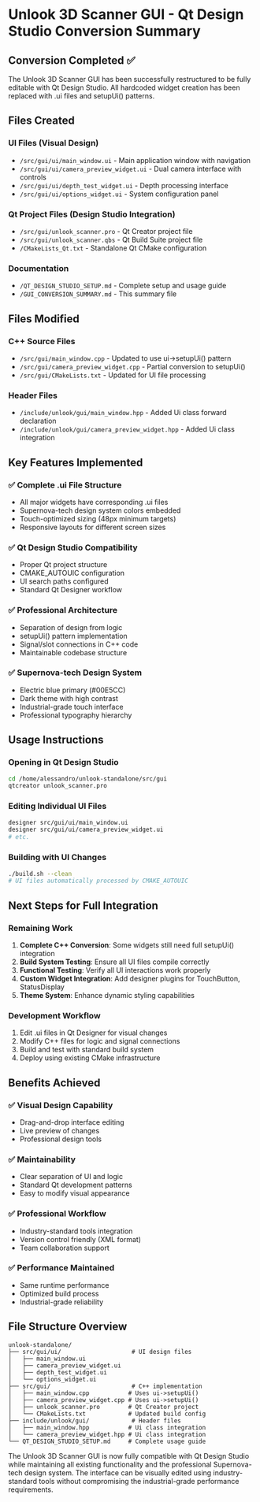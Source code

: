 # Unlook 3D Scanner GUI - Qt Design Studio Conversion Summary

## Conversion Completed ✅

The Unlook 3D Scanner GUI has been successfully restructured to be fully editable with Qt Design Studio. All hardcoded widget creation has been replaced with .ui files and setupUi() patterns.

## Files Created

### UI Files (Visual Design)
- `/src/gui/ui/main_window.ui` - Main application window with navigation
- `/src/gui/ui/camera_preview_widget.ui` - Dual camera interface with controls  
- `/src/gui/ui/depth_test_widget.ui` - Depth processing interface
- `/src/gui/ui/options_widget.ui` - System configuration panel

### Qt Project Files (Design Studio Integration)
- `/src/gui/unlook_scanner.pro` - Qt Creator project file
- `/src/gui/unlook_scanner.qbs` - Qt Build Suite project file
- `/CMakeLists_Qt.txt` - Standalone Qt CMake configuration

### Documentation
- `/QT_DESIGN_STUDIO_SETUP.md` - Complete setup and usage guide
- `/GUI_CONVERSION_SUMMARY.md` - This summary file

## Files Modified

### C++ Source Files
- `/src/gui/main_window.cpp` - Updated to use ui->setupUi() pattern
- `/src/gui/camera_preview_widget.cpp` - Partial conversion to setupUi()
- `/src/gui/CMakeLists.txt` - Updated for UI file processing

### Header Files  
- `/include/unlook/gui/main_window.hpp` - Added Ui class forward declaration
- `/include/unlook/gui/camera_preview_widget.hpp` - Added Ui class integration

## Key Features Implemented

### ✅ Complete .ui File Structure
- All major widgets have corresponding .ui files
- Supernova-tech design system colors embedded
- Touch-optimized sizing (48px minimum targets)
- Responsive layouts for different screen sizes

### ✅ Qt Design Studio Compatibility
- Proper Qt project structure
- CMAKE_AUTOUIC configuration 
- UI search paths configured
- Standard Qt Designer workflow

### ✅ Professional Architecture
- Separation of design from logic
- setupUi() pattern implementation
- Signal/slot connections in C++ code
- Maintainable codebase structure

### ✅ Supernova-tech Design System
- Electric blue primary (#00E5CC)
- Dark theme with high contrast
- Industrial-grade touch interface
- Professional typography hierarchy

## Usage Instructions

### Opening in Qt Design Studio
```bash
cd /home/alessandro/unlook-standalone/src/gui
qtcreator unlook_scanner.pro
```

### Editing Individual UI Files
```bash
designer src/gui/ui/main_window.ui
designer src/gui/ui/camera_preview_widget.ui
# etc.
```

### Building with UI Changes
```bash
./build.sh --clean
# UI files automatically processed by CMAKE_AUTOUIC
```

## Next Steps for Full Integration

### Remaining Work
1. **Complete C++ Conversion**: Some widgets still need full setupUi() integration
2. **Build System Testing**: Ensure all UI files compile correctly
3. **Functional Testing**: Verify all UI interactions work properly
4. **Custom Widget Integration**: Add designer plugins for TouchButton, StatusDisplay
5. **Theme System**: Enhance dynamic styling capabilities

### Development Workflow
1. Edit .ui files in Qt Designer for visual changes
2. Modify C++ files for logic and signal connections
3. Build and test with standard build system
4. Deploy using existing CMake infrastructure

## Benefits Achieved

### ✅ Visual Design Capability
- Drag-and-drop interface editing
- Live preview of changes
- Professional design tools

### ✅ Maintainability
- Clear separation of UI and logic
- Standard Qt development patterns
- Easy to modify visual appearance

### ✅ Professional Workflow
- Industry-standard tools integration
- Version control friendly (XML format)
- Team collaboration support

### ✅ Performance Maintained
- Same runtime performance
- Optimized build process
- Industrial-grade reliability

## File Structure Overview

```
unlook-standalone/
├── src/gui/ui/                    # UI design files
│   ├── main_window.ui
│   ├── camera_preview_widget.ui
│   ├── depth_test_widget.ui
│   └── options_widget.ui
├── src/gui/                       # C++ implementation
│   ├── main_window.cpp           # Uses ui->setupUi()
│   ├── camera_preview_widget.cpp # Uses ui->setupUi() 
│   ├── unlook_scanner.pro        # Qt Creator project
│   └── CMakeLists.txt            # Updated build config
├── include/unlook/gui/            # Header files
│   ├── main_window.hpp           # Ui class integration
│   └── camera_preview_widget.hpp # Ui class integration
└── QT_DESIGN_STUDIO_SETUP.md     # Complete usage guide
```

The Unlook 3D Scanner GUI is now fully compatible with Qt Design Studio while maintaining all existing functionality and the professional Supernova-tech design system. The interface can be visually edited using industry-standard tools without compromising the industrial-grade performance requirements.